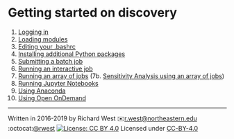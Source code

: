 # Getting started on discovery

1. [Logging in](01-logging-in.md)
2. [Loading modules](02-modules.md)
3. [Editing your .bashrc](03-bashrc.md)
4. [Installing additional Python packages](04-python-packages.md)
5. [Submitting a batch job](05-slurm.md)
6. [Running an interactive job](06-interactive.md)
7. [Running an array of jobs](07-arrays.md)
    (7b. [Sensitivity Analysis using an array of jobs](SAlib_example/SensitivityAnalysis.ipynb))
8. [Running Jupyter Notebooks](08-jupyter.md)
9. [Using Anaconda](09-anaconda.md)
10. [Using Open OnDemand](10-ood.md)

---
Written in 2016-2019 by Richard West 
:envelope:<r.west@northeastern.edu> 
:octocat:[@rwest](https://github.com/rwest/)
[![License: CC BY 4.0](https://licensebuttons.net/l/by/4.0/80x15.png)](http://creativecommons.org/licenses/by/4.0/) Licensed under [CC-BY-4.0](https://creativecommons.org/licenses/by/4.0/)
